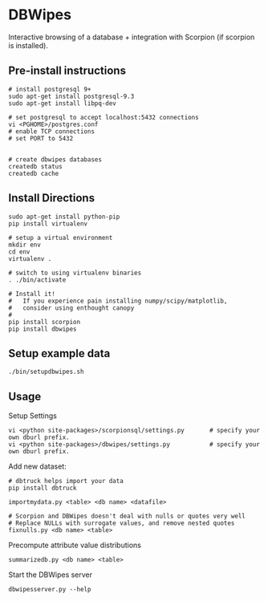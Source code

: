 DBWipes
=======

Interactive browsing of a database + integration with Scorpion (if scorpion is installed).


## Pre-install instructions

    # install postgresql 9+
    sudo apt-get install postgresql-9.3   
    sudo apt-get install libpq-dev

    # set postgresql to accept localhost:5432 connections 
    vi <PGHOME>/postgres.conf
    # enable TCP connections
    # set PORT to 5432


    # create dbwipes databases
    createdb status
    createdb cache


## Install Directions

    sudo apt-get install python-pip 
    pip install virtualenv

    # setup a virtual environment
    mkdir env
    cd env
    virtualenv .

    # switch to using virtualenv binaries
    . ./bin/activate

    # Install it!
    #   If you experience pain installing numpy/scipy/matplotlib, 
    #   consider using enthought canopy
    #
    pip install scorpion
    pip install dbwipes


## Setup example data

    ./bin/setupdbwipes.sh

## Usage

Setup Settings 

    vi <python site-packages>/scorpionsql/settings.py       # specify your own dburl prefix.
    vi <python site-packages>/dbwipes/settings.py           # specify your own dburl prefix.


Add new dataset:

    # dbtruck helps import your data
    pip install dbtruck

    importmydata.py <table> <db name> <datafile>

    # Scorpion and DBWipes doesn't deal with nulls or quotes very well
    # Replace NULLs with surrogate values, and remove nested quotes
    fixnulls.py <db name> <table>                 

Precompute attribute value distributions

    summarizedb.py <db name> <table>     

Start the DBWipes server

    dbwipesserver.py --help
